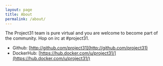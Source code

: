 ```yaml
---
layout: page
title: About
permalink: /about/
---
```


The Project31 team is pure virtual and you are welcome to become part of the community. Hop on irc at #project31.

- Github: [http://github.com/project31](http://github.com/project31)
- DockerHub: [https://hub.docker.com/u/project31/](https://hub.docker.com/u/project31/)
